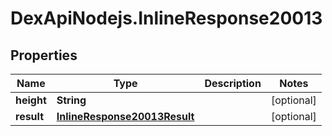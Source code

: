 # DexApiNodejs.InlineResponse20013

## Properties

Name | Type | Description | Notes
------------ | ------------- | ------------- | -------------
**height** | **String** |  | [optional] 
**result** | [**InlineResponse20013Result**](InlineResponse20013Result.md) |  | [optional] 


